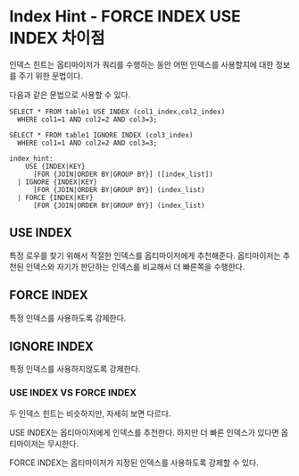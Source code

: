 
Index Hint - FORCE INDEX USE INDEX 차이점
===================================

인덱스 힌트는 옵티마이저가 쿼리를 수행하는 동안 어떤 인덱스를 사용할지에 대한 정보를 주기 위한 문법이다.

다음과 같은 문법으로 사용할 수 있다.

```mysql
SELECT * FROM table1 USE INDEX (col1_index,col2_index)
  WHERE col1=1 AND col2=2 AND col3=3;

SELECT * FROM table1 IGNORE INDEX (col3_index)
  WHERE col1=1 AND col2=2 AND col3=3;

index_hint:
    USE {INDEX|KEY}
      [FOR {JOIN|ORDER BY|GROUP BY}] ([index_list])
  | IGNORE {INDEX|KEY}
      [FOR {JOIN|ORDER BY|GROUP BY}] (index_list)
  | FORCE {INDEX|KEY}
      [FOR {JOIN|ORDER BY|GROUP BY}] (index_list)
```

## USE INDEX
특정 로우를 찾기 위해서 적절한 인덱스를 옵티마이저에게 추천해준다. 옵티마이저는 추천된 인덱스와 자기가 판단하는 인덱스를 비교해서 더 빠른쪽을 수행한다.

## FORCE INDEX
특정 인덱스를 사용하도록 강제한다.

## IGNORE INDEX
특정 인덱스를 사용하지않도록 강제한다.

### USE INDEX VS FORCE INDEX
두 인덱스 힌트는 비슷하지만, 자세히 보면 다르다.

USE INDEX는 옵티마이저에게 인덱스를 추천한다. 하지만 더 빠른 인덱스가 있다면 옵티마이저는 무시한다.

FORCE INDEX는 옵티마이저가 지정된 인덱스를 사용하도록 강제할 수 있다.
